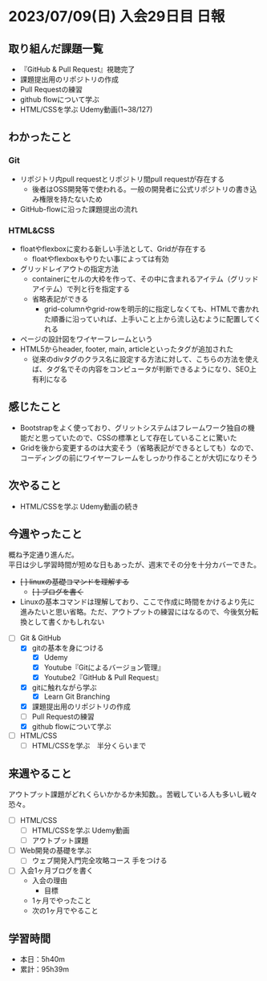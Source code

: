 # 2023/07/09(日) 入会29日目 日報

## 取り組んだ課題一覧

- 『GitHub & Pull Request』視聴完了
- 課題提出用のリポジトリの作成
- Pull Requestの練習
- github flowについて学ぶ
- HTML/CSSを学ぶ Udemy動画(1~38/127)

## わかったこと

### Git

- リポジトリ内pull requestとリポジトリ間pull requestが存在する
  - 後者はOSS開発等で使われる。一般の開発者に公式リポジトリの書き込み権限を持たないため
- GitHub-flowに沿った課題提出の流れ

### HTML&CSS

- floatやflexboxに変わる新しい手法として、Gridが存在する
  - floatやflexboxもやりたい事によっては有効
- グリッドレイアウトの指定方法
  - containerにセルの大枠を作って、その中に含まれるアイテム（グリッドアイテム）で列と行を指定する
  - 省略表記ができる
    - grid-columnやgrid-rowを明示的に指定しなくても、HTMLで書かれた順番に沿っていれば、上手いこと上から流し込むように配置してくれる
- ページの設計図をワイヤーフレームという
- HTML5からheader, footer, main, articleといったタグが追加された
  - 従来のdivタグのクラス名に設定する方法に対して、こちらの方法を使えば、タグ名でその内容をコンピュータが判断できるようになり、SEO上有利になる

## 感じたこと

- Bootstrapをよく使っており、グリットシステムはフレームワーク独自の機能だと思っていたので、CSSの標準として存在していることに驚いた
- Gridを後から変更するのは大変そう（省略表記ができるとしても）なので、コーディングの前にワイヤーフレームをしっかり作ることが大切になりそう

## 次やること

- HTML/CSSを学ぶ Udemy動画の続き

## 今週やったこと

概ね予定通り進んだ。  
平日は少し学習時間が短めな日もあったが、週末でその分を十分カバーできた。

- ~~[ ] linuxの基礎コマンドを理解する~~
  - ~~[ ] ブログを書く~~
- Linuxの基本コマンドは理解しており、ここで作成に時間をかけるより先に進みたいと思い省略。ただ、アウトプットの練習にはなるので、今後気分転換として書くかもしれない
- [ ] Git & GitHub
  - [x] gitの基本を身につける
    - [x] Udemy
    - [x] Youtube『Gitによるバージョン管理』
    - [x] Youtube2『GitHub & Pull Request』
  - [x] gitに触れながら学ぶ
    - [x] Learn Git Branching
  - [x] 課題提出用のリポジトリの作成
  - [ ] Pull Requestの練習
  - [x] github flowについて学ぶ
- [ ] HTML/CSS
  - [ ] HTML/CSSを学ぶ　半分くらいまで

## 来週やること

アウトプット課題がどれくらいかかるか未知数。。苦戦している人も多いし戦々恐々。

- [ ] HTML/CSS
  - [ ] HTML/CSSを学ぶ Udemy動画
  - [ ] アウトプット課題
- [ ] Web開発の基礎を学ぶ
  - [ ] ウェブ開発入門完全攻略コース 手をつける
- [ ] 入会1ヶ月ブログを書く
  - 入会の理由
    - 目標
  - 1ヶ月でやったこと
  - 次の1ヶ月でやること

## 学習時間

- 本日：5h40m
- 累計：95h39m
